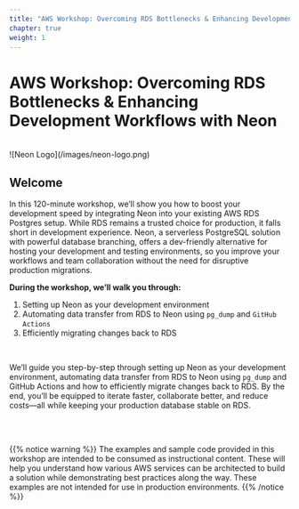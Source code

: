 ```yaml
---
title: "AWS Workshop: Overcoming RDS Bottlenecks & Enhancing Development Workflows with Neon"
chapter: true
weight: 1
---
```


# AWS Workshop: Overcoming RDS Bottlenecks & Enhancing Development Workflows with Neon 
<br>
![Neon Logo](/images/neon-logo.png)
<br>

## Welcome

In this 120-minute workshop, we’ll show you how to boost your development speed by integrating Neon into your existing AWS RDS Postgres setup. While RDS remains a trusted choice for production, it falls short in development experience. Neon, a serverless PostgreSQL solution with powerful database branching, offers a dev-friendly alternative for hosting your development and testing environments, so you improve your workflows and team collaboration without the need for disruptive production migrations. 


**During the workshop, we’ll walk you through:**
1. Setting up Neon as your development environment
2. Automating data transfer from RDS to Neon using ``pg_dump`` and ``GitHub Actions``
3. Efficiently migrating changes back to RDS

<br>

We’ll guide you step-by-step through setting up Neon as your development environment, automating data transfer from RDS to Neon using ``pg_dump`` and GitHub Actions and how to efficiently migrate changes back to RDS. By the end, you’ll be equipped to iterate faster, collaborate better, and reduce costs—all while keeping your production database stable on RDS.

<br> 
<br>

{{% notice warning %}}
The examples and sample code provided in this workshop are intended to be consumed as instructional content. These will help you understand how various AWS services can be architected to build a solution while demonstrating best practices along the way. These examples are not intended for use in production environments.
{{% /notice %}}